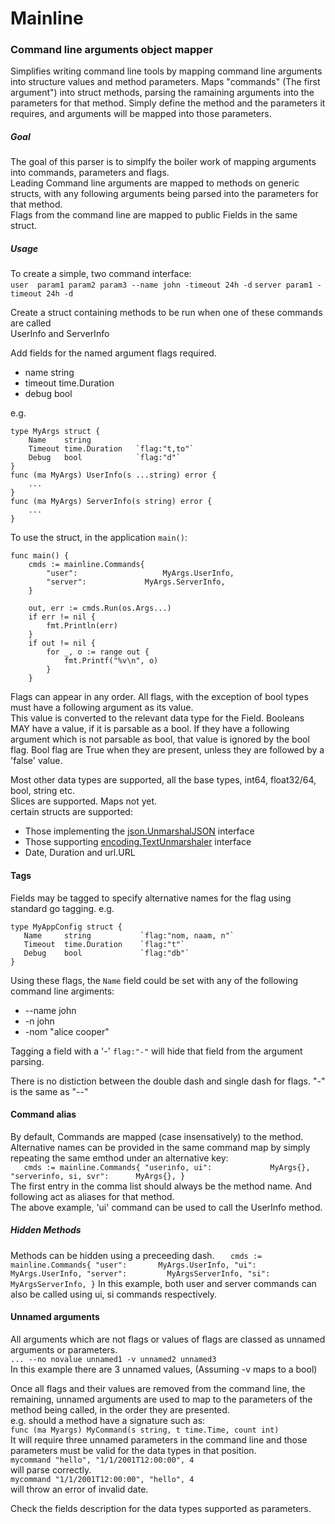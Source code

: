 # Mainline

### Command line arguments object mapper
Simplifies writing command line tools by mapping command line arguments into structure values and method parameters.
Maps "commands" (The first argument") into struct methods, parsing the ramaining arguments into the parameters for that
method. Simply define the method and the parameters it requires, and arguments will be mapped into those parameters.

##### Goal
The goal of this parser is to simplfy the boiler work of mapping arguments into commands, parameters and flags.  
Leading Command line arguments are mapped to methods on generic structs, with any following arguments being parsed into
the parameters for that method.  
Flags from the command line are mapped to public Fields in the same struct.

##### Usage

To create a simple, two command interface:  
`user  param1 param2 param3 --name john -timeout 24h -d`
`server param1 -timeout 24h -d`

Create a struct containing methods to be run when one of these commands are called  
UserInfo and ServerInfo

Add fields for the named argument flags required.
* name string
* timeout time.Duration
* debug bool

e.g.

```
type MyArgs struct {  
    Name    string  
    Timeout time.Duration   `flag:"t,to"`
    Debug   bool            `flag:"d"`
}
func (ma MyArgs) UserInfo(s ...string) error {
    ...
}
func (ma MyArgs) ServerInfo(s string) error {
    ...
}

```

To use the struct, in the application `main()`:

```
func main() {
    cmds := mainline.Commands{
		"user":                   MyArgs.UserInfo,
		"server":             MyArgs.ServerInfo,
	}

	out, err := cmds.Run(os.Args...)
	if err != nil {
		fmt.Println(err)
	}
	if out != nil {
		for _, o := range out {
			fmt.Printf("%v\n", o)
		}
	}
```
  
Flags can appear in any order.  All flags, with the exception of bool types must have a following argument as its value.  
This value is converted to the relevant data type for the Field.
Booleans MAY have a value, if it is parsable as a bool.  If they have a following argument which is not parsable as bool, that value is ignored by the bool flag.
Bool flag are True when they are present, unless they are followed by a 'false' value.

Most other data types are supported, all the base types, int64, float32/64, bool, string etc.  
Slices are supported. Maps not yet.  
certain structs are supported:

+ Those implementing the [json.UnmarshalJSON](https://golang.org/pkg/encoding/json/#example__customMarshalJSON)
  interface
+ Those supporting [encoding.TextUnmarshaler](https://golang.org/pkg/encoding/#TextUnmarshaler) interface
+ Date, Duration and url.URL

#### Tags

Fields may be tagged to specify alternative names for the flag using standard go tagging. e.g.

```
type MyAppConfig struct {  
   Name     string           `flag:"nom, naam, n"`  
   Timeout  time.Duration    `flag:"t"`
   Debug    bool             `flag:"db"`
}
``` 

Using these flags, the `Name` field could be set with any of the following command line argiments:

+ --name john
+ -n john
+ -nom "alice cooper"

Tagging a field with a '-' `flag:"-"` will hide that field from the argument parsing.

There is no distiction between the double dash and single dash for flags.  "-" is the same as "--"

#### Command alias

By default, Commands are mapped (case insensatively) to the method. Alternative names can be provided in the same
command map by simply repeating the same emthod under an alternative key:  
`    cmds := mainline.Commands{
"userinfo, ui":             MyArgs{},
"serverinfo, si, svr":      MyArgs{}, }
`  
The first entry in the comma list should always be the method name. And following act as aliases for that method.  
The above example, 'ui' command can be used to call the UserInfo method.

##### Hidden Methods

Methods can be hidden using a preceeding dash.
`    cmds := mainline.Commands{
"user":       MyArgs.UserInfo,
"ui":             MyArgs.UserInfo,
"server":         MyArgsServerInfo,
"si":             MyArgsServerInfo, }
`
In this example, both user and server commands can also be called using ui, si commands respectively.

#### Unnamed arguments

All arguments which are not flags or values of flags are classed as unnamed arguments or parameters.  
`... --no novalue unnamed1 -v unnamed2 unnamed3`  
In this example there are 3 unnamed values, (Assuming -v maps to a bool)

Once all flags and their values are removed from the command line, the remaining, unnamed arguments are used to map to
the parameters of the method being called, in the order they are presented.  
e.g. should a method have a signature such as:  
`func (ma Myargs) MyCommand(s string, t time.Time, count int)`  
It will require three unnamed parameters in the command line and those parameters must be valid for the data types in
that position.  
`mycommand "hello", "1/1/2001T12:00:00", 4`  
will parse correctly.  
`mycommand "1/1/2001T12:00:00", "hello", 4`  
will throw an error of invalid date.

Check the fields description for the data types supported as parameters.

  

